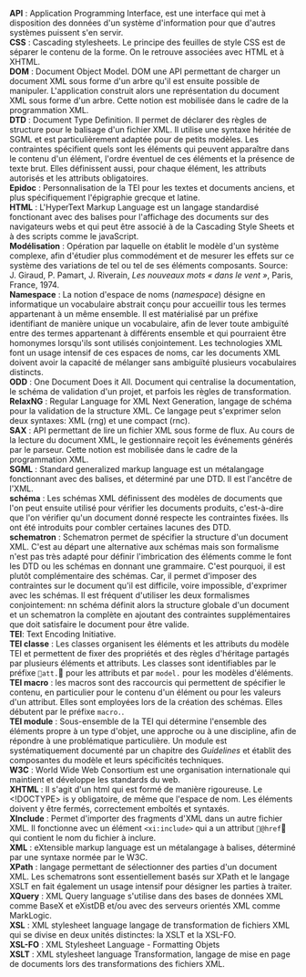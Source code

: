 **API** : Application Programming Interface, est une interface qui met à disposition des données d'un système d'information pour que d'autres systèmes puissent s'en servir.  
**CSS** : Cascading stylesheets. Le principe des feuilles de style CSS est de séparer le contenu de la forme. On le retrouve associées avec HTML et à XHTML.  
**DOM** : Document Object Model. DOM une API permettant de charger un document XML sous forme d'un arbre qu'il est ensuite possible de manipuler. L'application construit alors une représentation du document XML sous forme d'un arbre. Cette notion est mobilisée dans le cadre de la programmation XML.  
**DTD** : Document Type Definition. Il permet de déclarer des règles de structure pour le balisage d'un fichier XML.  Il utilise une syntaxe héritée de SGML et est particulièrement adaptée pour de petits modèles. Les contraintes spécifient quels sont les éléments qui peuvent apparaître dans le contenu d'un élément, l'ordre éventuel de ces éléments et la présence de texte brut. Elles définissent aussi, pour chaque élément, les attributs autorisés et les attributs obligatoires.  
**Epidoc** :  Personnalisation de la TEI pour les textes et documents anciens, et plus spécifiquement l'épigraphie grecque et latine.  
**HTML** : L'HyperText Markup Language est un langage standardisé fonctionant avec des balises pour l'affichage des documents sur des navigateurs webs et qui peut être associé à de la Cascading Style Sheets et à des scripts comme le javaScript.    
**Modélisation** : Opération par laquelle on établit le modèle d'un système complexe, afin d'étudier plus commodément et de mesurer les effets sur ce système des variations de tel ou tel de ses éléments composants. Source: J. Giraud, P. Pamart, J. Riverain, *Les nouveaux mots « dans le vent »*, Paris, France, 1974.  
**Namespace** : La notion d'espace de noms (*namespace*) désigne en informatique un vocabulaire abstrait conçu pour accueillir tous les termes appartenant à un même ensemble.  Il est matérialisé par un préfixe identifiant de manière unique un vocabulaire, afin de lever toute ambiguïté entre des termes appartenant à différents ensemble et qui pourraient être homonymes lorsqu'ils sont utilisés conjointement. Les technologies XML font un usage intensif de ces espaces de noms, car les documents XML doivent avoir la capacité de mélanger sans ambiguïté plusieurs vocabulaires distincts.  
**ODD** : One Document Does it All. Document qui centralise la documentation, le schéma de validation d'un projet, et parfois les règles de transformation.   
**RelaxNG** : Regular Language for XML Next Generation, langage de schéma pour la validation de la structure XML. Ce langage peut s'exprimer selon deux syntaxes: XML (rng) et une compact (rnc).   
**SAX** : API permettant de lire un fichier XML sous forme de flux. Au cours de la lecture du document XML, le gestionnaire reçoit les événements générés par le parseur. Cette notion est mobilisée dans le cadre de la programmation XML.   
**SGML** : Standard generalized markup language est un métalangage fonctionnant avec des balises, et déterminé par une DTD. Il est l'ancêtre de l'XML.  
**schéma** : Les schémas XML définissent des modèles de documents que l'on peut ensuite utilisé pour vérifier les documents produits, c'est-à-dire que l'on vérifier qu'un document donné respecte les contraintes fixées. Ils ont été introduits pour combler certaines lacunes des DTD.  
**schematron** : Schematron permet de spécifier la structure d'un document XML. C'est au départ une alternative aux schémas mais son formalisme n'est pas très adapté pour définir l'imbrication des éléments comme le font les DTD ou les schémas en donnant une grammaire. C'est pourquoi, il est plutôt complémentaire des schémas. Car, il permet d'imposer des contraintes sur le document qu'il est difficile, voire impossible, d'exprimer avec les schémas. Il est fréquent d'utiliser les deux formalismes conjointement: nn schéma définit alors la structure globale d'un document et un schematron la complète en ajoutant des contraintes supplémentaires que doit satisfaire le document pour être valide.   
**TEI**: Text Encoding Initiative.    
**TEI classe** : Les classes organisent les éléments et les attributs du modèle TEI et permettent de fixer des propriétés et des règles d'héritage partagés par plusieurs éléments et attributs. Les classes sont identifiables par le préfixe `att.` pour les attributs et par `model.` pour les modèles d'éléments.  
**TEI macro** : les macros sont des raccourcis qui permettent de spécifier le contenu, en particulier pour le contenu d'un élément ou pour les valeurs d'un attribut. Elles sont employées lors de la création des schémas. Elles débutent par le préfixe `macro.`.     
**TEI module** : Sous-ensemble de la TEI qui détermine l'ensemble des éléments propre à un type d'objet, une approche ou à une discipline, afin de répondre à une problématique particulière. Un module est systématiquement documenté par un chapitre des *Guidelines* et établit des composantes du modèle et leurs spécificités techniques.   
**W3C** : World Wide Web Consortium est une organisation internationale qui maintient et développe les standards du web.  
**XHTML** :  Il s'agit d'un html qui est formé de manière rigoureuse. Le <!DOCTYPE> is y obligatoire, de même que l'espace de nom. Les éléments doivent y être fermés, correctement emboîtés et syntaxés.   
**XInclude** : Permet d'importer des fragments d'XML dans un autre fichier XML. Il fonctionne avec un élément `<xi:include>` qui a un attribut `@href` qui contient le nom du fichier à inclure.  
**XML** : eXtensible markup language est un métalangage à balises, déterminé par une syntaxe normée par le W3C.  
**XPath** : langage permettant de sélectionner des parties d'un document XML. Les schematrons sont essentiellement basés sur XPath et le langage XSLT en fait également un usage intensif pour désigner les parties à traiter.  
**XQuery** : XML Query language s'utilise dans des bases de données XML comme BaseX et eXistDB et/ou avec des serveurs orientés XML comme MarkLogic.  
**XSL** : XML stylesheet language langage de transformation de fichiers XML qui se divise en deux unités distinctes: la XSLT et la XSL-FO.  
**XSL-FO** : XML Stylesheet Language - Formatting Objets  
**XSLT** : XML stylesheet language Transformation, langage de mise en page de documents lors des transformations des fichiers XML.
